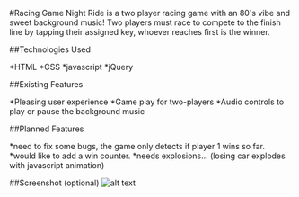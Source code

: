 #Racing Game
Night Ride is a two player racing game with an 80's vibe and sweet background music! Two players must race to compete to the finish line by tapping their assigned key, whoever reaches first is the winner.

##Technologies Used

*HTML
*CSS
*javascript
*jQuery

##Existing Features

*Pleasing user experience
*Game play for two-players
*Audio controls to play or pause the background music

##Planned Features

*need to fix some bugs, the game only detects if player 1 wins so far.
*would like to add a win counter.
*needs explosions... (losing car explodes with javascript animation)

##Screenshot (optional)
![alt text](https://github.com/project-00/screenshot.jpg)
